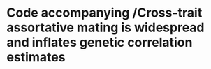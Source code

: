 # Code accompanying /Cross-trait assortative mating is widespread and inflates genetic correlation estimates


